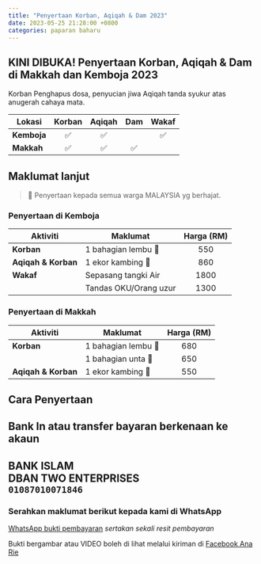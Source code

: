 ```yaml
---
title: "Penyertaan Korban, Aqiqah & Dam 2023"
date: 2023-05-25 21:28:00 +0800
categories: paparan baharu
---
```


## KINI DIBUKA! Penyertaan Korban, Aqiqah & Dam di **Makkah** dan **Kemboja** 2023
Korban Penghapus dosa, penyucian jiwa
Aqiqah tanda syukur atas anugerah cahaya mata.

| Lokasi      | Korban | Aqiqah | Dam | Wakaf |
|-------------|:------:|:------:|:---:|:-----:|
| **Kemboja** |   ✅    |   ✅    |     |   ✅   |
| **Makkah**  |   ✅    |   ✅    |  ✅  |       |


## Maklumat lanjut
> 🕌  Penyertaan kepada semua warga MALAYSIA yg berhajat.

### Penyertaan di Kemboja

| Aktiviti            | Maklumat              | Harga (RM) |
|---------------------|-----------------------|:----------:|
| **Korban**          | 1 bahagian lembu 🐂   |    550     |
| **Aqiqah & Korban** | 1 ekor kambing 🐐     |    860     |
| **Wakaf**           | Sepasang tangki Air   |    1800    |
|                     | Tandas OKU/Orang uzur |    1300    |

### Penyertaan di Makkah

| Aktiviti             | Maklumat            | Harga (RM) |
|----------------------|---------------------|:----------:|
| **Korban**           | 1 bahagian lembu 🐂 |    680     |
|                      | 1 bahagian unta 🐪  |    650     |
| **Aqiqah &  Korban** | 1 ekor kambing 🐐   |    550     |

## Cara Penyertaan
**Bank In** atau **transfer** bayaran berkenaan ke akaun   
---  
**BANK ISLAM**  
DBAN TWO ENTERPRISES  
`01087010071846`  
---

### Serahkan maklumat berikut kepada kami di WhatsApp
<a class="button button-primary" href="https://wa.link/qpiqnf" target="_blank" >WhatsApp bukti pembayaran</a> 
*sertakan sekali resit pembayaran*  

Bukti bergambar atau VIDEO boleh di lihat melalui kiriman di [Facebook Ana Rie](https://www.facebook.com/ana.rie.940)
